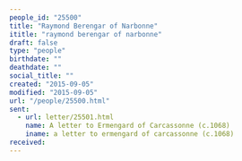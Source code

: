 ```yaml
---
people_id: "25500"
title: "Raymond Berengar of Narbonne"
ititle: "raymond berengar of narbonne"
draft: false
type: "people"
birthdate: ""
deathdate: ""
social_title: ""
created: "2015-09-05"
modified: "2015-09-05"
url: "/people/25500.html"
sent:
  - url: letter/25501.html
    name: A letter to Ermengard of Carcassonne (c.1068)
    iname: a letter to ermengard of carcassonne (c.1068)
received:
---
```

